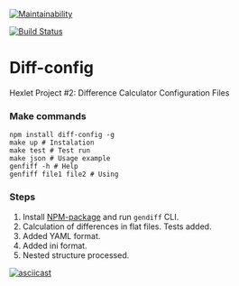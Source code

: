 [![Maintainability](https://api.codeclimate.com/v1/badges/6d6bb69f1c54fd065294/maintainability)](https://codeclimate.com/github/zhabinka/diff-calculator/maintainability)

[![Build Status](https://travis-ci.org/zhabinka/diff-config.svg?branch=master)](https://travis-ci.org/zhabinka/diff-config)

# Diff-config

Hexlet Project #2: Difference Calculator Configuration Files

### Make commands

```
npm install diff-config -g
make up # Instalation
make test # Test run
make json # Usage example
genfiff -h # Help
genfiff file1 file2 # Using
```  

### Steps

1. Install [NPM-package](https://www.npmjs.com/package/diff-config) and run `gendiff` CLI.
2. Calculation of differences in flat files. Tests added.
3. Added YAML format.
4. Added ini format.
5. Nested structure processed.

[![asciicast](https://asciinema.org/a/206286.png)](https://asciinema.org/a/206286)